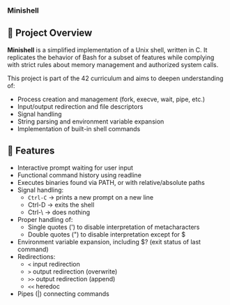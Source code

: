 ### Minishell  

## 📌 **Project Overview**  

**Minishell** is a simplified implementation of a Unix shell, written in C.
It replicates the behavior of Bash for a subset of features while complying with strict rules about memory management and authorized system calls.  

This project is part of the 42 curriculum and aims to deepen understanding of:  

- Process creation and management (fork, execve, wait, pipe, etc.)
- Input/output redirection and file descriptors
- Signal handling
- String parsing and environment variable expansion
- Implementation of built-in shell commands

## 🚀 **Features**  

- Interactive prompt waiting for user input
- Functional command history using readline
- Executes binaries found via PATH, or with relative/absolute paths
- Signal handling:
    - `Ctrl-C` → prints a new prompt on a new line
    - Ctrl-D → exits the shell
    - Ctrl-\ → does nothing
- Proper handling of:
    - Single quotes (') to disable interpretation of metacharacters
    - Double quotes (") to disable interpretation except for $
- Environment variable expansion, including $? (exit status of last command)
- Redirections:
    - `<` input redirection
    - `>` output redirection (overwrite)
    - `>>` output redirection (append)
    - `<<` heredoc
- Pipes (|) connecting commands  
